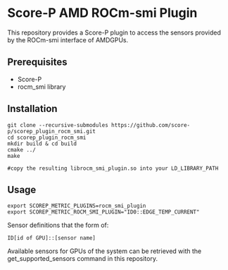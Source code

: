 # Score-P AMD ROCm-smi Plugin

This repository provides a Score-P plugin to access the sensors provided by the ROCm-smi interface of AMDGPUs.

## Prerequisites

- Score-P
- rocm_smi library 

## Installation


```
git clone --recursive-submodules https://github.com/score-p/scorep_plugin_rocm_smi.git
cd scorep_plugin_rocm_smi
mkdir build & cd build
cmake ../
make

#copy the resulting librocm_smi_plugin.so into your LD_LIBRARY_PATH
```

## Usage

```
export SCOREP_METRIC_PLUGINS=rocm_smi_plugin
export SCOREP_METRIC_ROCM_SMI_PLUGIN="ID0::EDGE_TEMP_CURRENT"
```

Sensor definitions that the form of:

```
ID[id of GPU]::[sensor name]
```

Available sensors for GPUs of the system can be retrieved with the get_supported_sensors command in this repository.

